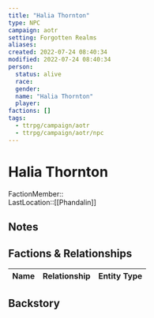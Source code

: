 ```yaml
---
title: "Halia Thornton"
type: NPC
campaign: aotr
setting: Forgotten Realms
aliases: 
created: 2022-07-24 08:40:34
modified: 2022-07-24 08:40:34
person:
  status: alive
  race: 
  gender: 
  name: "Halia Thornton"
  player: 
factions: []
tags:
  - ttrpg/campaign/aotr
  - ttrpg/campaign/aotr/npc
---
```


# Halia Thornton

FactionMember::  
LastLocation::[[Phandalin]]

## Notes


## Factions & Relationships

| Name | Relationship | Entity Type |
| ---- |:------------:| ----------- |



## Backstory